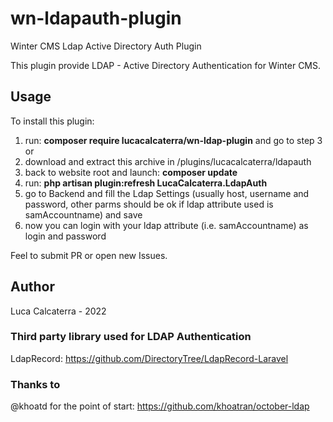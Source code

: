 # wn-ldapauth-plugin
Winter CMS Ldap Active Directory Auth Plugin

This plugin provide LDAP - Active Directory  Authentication for Winter CMS.

## Usage
To install this plugin:

1. run: **composer require lucacalcaterra/wn-ldap-plugin** and go to step 3
 or
1. download and extract this archive in /plugins/lucacalcaterra/ldapauth 
2. back to website root and launch: **composer update**
3. run: **php artisan plugin:refresh LucaCalcaterra.LdapAuth**
4. go to Backend and fill the Ldap Settings (usually host, username and password, other parms should be ok if ldap attribute used is samAccountname) and save
5. now you can login with your ldap attribute (i.e. samAccountname) as login and password

Feel to submit PR or open new Issues.

## Author

Luca Calcaterra - 2022

### Third party library used for LDAP Authentication
LdapRecord: https://github.com/DirectoryTree/LdapRecord-Laravel

### Thanks to
@khoatd for the point of start: https://github.com/khoatran/october-ldap
